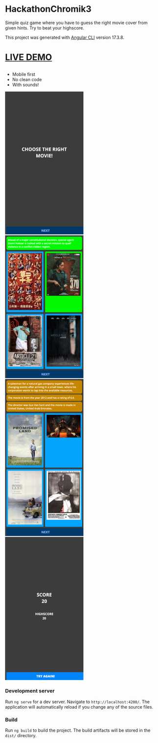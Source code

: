# HackathonChromik3

Simple quiz game where you have to guess the right movie cover from given hints.
Try to beat your highscore.

This project was generated with [Angular CLI](https://github.com/angular/angular-cli) version 17.3.8.

<h1><a href="">LIVE DEMO</a></h1>

##

- Mobile first
- No clean code
- With sounds!

<img src="https://raw.githubusercontent.com/Leon-Bor/ht-chromik-3/main/src/assets/screen-1.png" width="256"/>
<img src="https://raw.githubusercontent.com/Leon-Bor/ht-chromik-3/main/src/assets/screen-2.png" width="256"/>
<img src="https://raw.githubusercontent.com/Leon-Bor/ht-chromik-3/main/src/assets/screen-3.png" width="256"/>
<img src="https://raw.githubusercontent.com/Leon-Bor/ht-chromik-3/main/src/assets/screen-4.png" width="256"/>

### Development server

Run `ng serve` for a dev server. Navigate to `http://localhost:4200/`. The application will automatically reload if you change any of the source files.

### Build

Run `ng build` to build the project. The build artifacts will be stored in the `dist/` directory.
